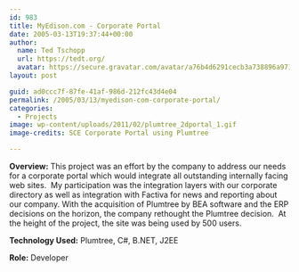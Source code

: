 ```yaml
---
id: 983
title: MyEdison.com - Corporate Portal
date: 2005-03-13T19:37:44+00:00
author:
  name: Ted Tschopp
  url: https://tedt.org/
  avatar: https://secure.gravatar.com/avatar/a76b4d6291cecb3a738896a971bfb903?s=512&d=mp&r=g
layout: post

guid: ad0ccc7f-87fe-41af-986d-212fc43d4e04
permalink: /2005/03/13/myedison-com-corporate-portal/
categories:
  - Projects
image: wp-content/uploads/2011/02/plumtree_2dportal_1.gif
image-credits: SCE Corporate Portal using Plumtree  

---
```

**Overview:** This project was an effort by the company to address our needs for a corporate portal which would integrate all outstanding internally facing web sites.  My participation was the integration layers with our corporate directory as well as integration with Factiva for news and reporting about our company. With the acquisition of Plumtree by BEA software and the ERP decisions on the horizon, the company rethought the Plumtree decision.  At the height of the project, the site was being used by 500 users.
  
**Technology Used:** Plumtree, C#, B.NET, J2EE
  
**Role:** Developer